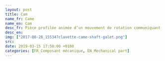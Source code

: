 ```yaml
---
layout: post
title: Cam
name_fr: Came
name_en: Cam
desc_fr: Pièce profilée animée d’un mouvement de rotation communiquant à une tige un mouvement rectiligne alternatif suivant une loi déterminée.
desc_en: 
img: ["2017-08-28_155347clavette-came-shaft-galet.png"]
src: 
date: 2019-03-15 17:58:00 +0100
categories: [FR_Composant mécanique, EN_Mechanical part]
---
```


